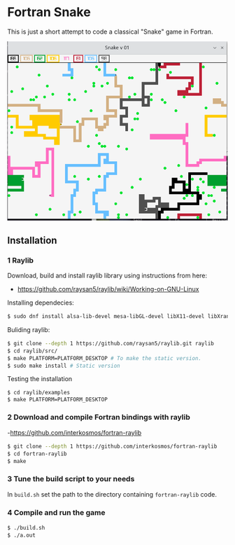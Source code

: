 # Fortran Snake

This is just a short attempt to code a classical "Snake" game
in Fortran.

![Illustration picture](assets/illustration.png)

## Installation

### 1 Raylib

Download, build and install raylib library using instructions from here:
- https://github.com/raysan5/raylib/wiki/Working-on-GNU-Linux

Installing dependecies:
```sh
$ sudo dnf install alsa-lib-devel mesa-libGL-devel libX11-devel libXrandr-devel libXi-devel libXcursor-devel libXinerama-devel libatomic
```

Buliding raylib:
```sh
$ git clone --depth 1 https://github.com/raysan5/raylib.git raylib
$ cd raylib/src/
$ make PLATFORM=PLATFORM_DESKTOP # To make the static version.
$ sudo make install # Static version
```

Testing the installation
```
$ cd raylib/examples
$ make PLATFORM=PLATFORM_DESKTOP
```

### 2 Download and compile Fortran bindings with raylib

-https://github.com/interkosmos/fortran-raylib
```sh
$ git clone --depth 1 https://github.com/interkosmos/fortran-raylib
$ cd fortran-raylib
$ make
```

### 3 Tune the build script to your needs

In `build.sh` set the path to the directory containing `fortran-raylib`
code.

### 4 Compile and run the game

```sh
$ ./build.sh
$ ./a.out
```

